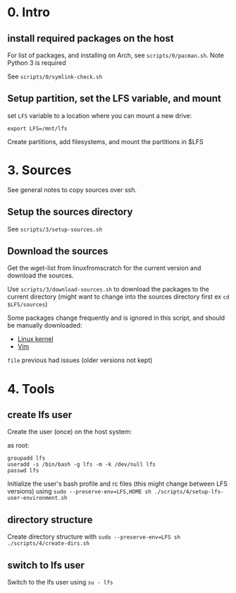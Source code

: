 # 0. Intro

## install required packages on the host

For list of packages, and installing on Arch, see `scripts/0/pacman.sh`. Note Python 3 is required

See `scripts/0/symlink-check.sh`

## Setup partition, set the LFS variable, and mount

set `LFS` variable to a location where you can mount a new drive:

`export LFS=/mnt/lfs`

Create partitions, add filesystems, and mount the partitions in $LFS

# 3. Sources

See general notes to copy sources over ssh.

## Setup the sources directory

See `scripts/3/setup-sources.sh`

## Download the sources

Get the wget-list from linuxfromscratch for the current version and download the sources.  

Use `scripts/3/download-sources.sh` to download the packages to the current directory (might want to change into the sources directory first ex `cd $LFS/sources`)

Some packages change frequently and is ignored in this script, and should be manually downloaded:

- [Linux kernel](https://www.kernel.org/)
- [Vim](https://github.com/vim/vim/tags)

`file` previous had issues (older versions not kept)

# 4. Tools

## create lfs user

Create the user (once) on the host system:

as root:

```
groupadd lfs
useradd -s /bin/bash -g lfs -m -k /dev/null lfs
passwd lfs
```

Initialize the user's bash profile and rc files (this might change between LFS versions) using `sudo --preserve-env=LFS,HOME sh ./scripts/4/setup-lfs-user-environment.sh`

## directory structure

Create directory structure with `sudo --preserve-env=LFS sh ./scripts/4/create-dirs.sh`

## switch to lfs user

Switch to the lfs user using `su - lfs`

